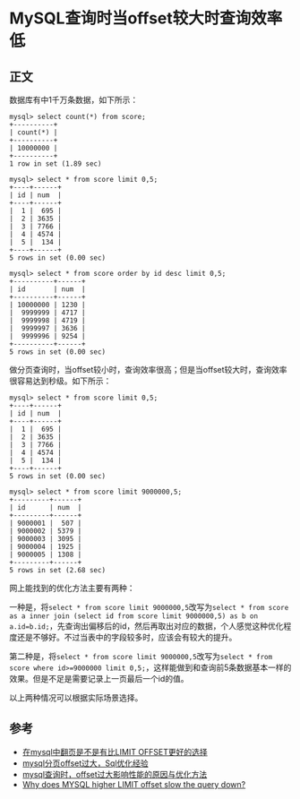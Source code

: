 # MySQL查询时当offset较大时查询效率低

## 正文

数据库有中1千万条数据，如下所示：

```
mysql> select count(*) from score;
+----------+
| count(*) |
+----------+
| 10000000 |
+----------+
1 row in set (1.89 sec)

mysql> select * from score limit 0,5;
+----+------+
| id | num  |
+----+------+
|  1 |  695 |
|  2 | 3635 |
|  3 | 7766 |
|  4 | 4574 |
|  5 |  134 |
+----+------+
5 rows in set (0.00 sec)

mysql> select * from score order by id desc limit 0,5;
+----------+------+
| id       | num  |
+----------+------+
| 10000000 | 1230 |
|  9999999 | 4717 |
|  9999998 | 4719 |
|  9999997 | 3636 |
|  9999996 | 9254 |
+----------+------+
5 rows in set (0.00 sec)
```

做分页查询时，当offset较小时，查询效率很高；但是当offset较大时，查询效率很容易达到秒级。如下所示：

```
mysql> select * from score limit 0,5;
+----+------+
| id | num  |
+----+------+
|  1 |  695 |
|  2 | 3635 |
|  3 | 7766 |
|  4 | 4574 |
|  5 |  134 |
+----+------+
5 rows in set (0.00 sec)

mysql> select * from score limit 9000000,5;
+---------+------+
| id      | num  |
+---------+------+
| 9000001 |  507 |
| 9000002 | 5379 |
| 9000003 | 3095 |
| 9000004 | 1925 |
| 9000005 | 1308 |
+---------+------+
5 rows in set (2.68 sec)
```

网上能找到的优化方法主要有两种：

一种是，将`select * from score limit 9000000,5`改写为`select * from score as a inner join (select id from score limit 9000000,5) as b on a.id=b.id;`，先查询出偏移后的id，然后再取出对应的数据，个人感觉这种优化程度还是不够好。不过当表中的字段较多时，应该会有较大的提升。

第二种是，将`select * from score limit 9000000,5`改写为`select * from score where id>=9000000 limit 0,5;`，这样能做到和查询前5条数据基本一样的效果。但是不足是需要记录上一页最后一个id的值。

以上两种情况可以根据实际场景选择。

## 参考

- [在mysql中翻页是不是有比LIMIT OFFSET更好的选择](https://segmentfault.com/q/1010000000114645)
- [mysql分页offset过大，Sql优化经验](https://segmentfault.com/a/1190000005007706)
- [mysql查询时，offset过大影响性能的原因与优化方法](http://blog.csdn.net/fdipzone/article/details/72793837)
- [Why does MYSQL higher LIMIT offset slow the query down?](https://stackoverflow.com/questions/4481388/why-does-mysql-higher-limit-offset-slow-the-query-down)